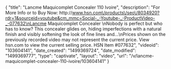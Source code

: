 {
    "title": "Lancme Maquicomplet Concealer  110 Ivoire",
    "description": "For More Info or to Buy Now: http:\/\/www.hsn.com\/products\/seo\/8034920?rdr=1&sourceid=youtube&cm_mmc=Social-_-Youtube-_-ProductVideo-_-077632\nLancme Maquicomplet Concealer  \nNobody is perfect  but who has to know? This concealer glides on, hiding imperfections with a natural finish and visibly softening the look of fine lines and...\nPrices shown on the previously recorded video may not represent the current price.  View hsn.com to view the current selling price. HSN Item #077632",
    "videoid": "103604141",
    "date_created": "1499369724",
    "date_modified": "1499369777",
    "type": "captivate",
    "layout": "video",
    "url": "\/v\/lancme-maquicomplet-concealer-110-ivoire\/103604141"
}